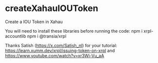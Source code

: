 # createXahauIOUToken
Create a IOU Token in Xahau

You will need to install these libraries before running the code:
npm i xrpl-accountlib
npm i @transia/xrpl


Thanks Satish (https://x.com/Satish_nl) for your tutorial: https://learn.xumm.dev/xrpl/issuing-token-on-xrpl and https://www.youtube.com/watch?v=xr3Wi-Vu_aA